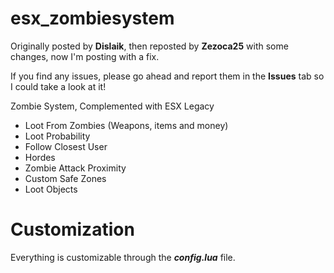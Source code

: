 # esx_zombiesystem
Originally posted by **Dislaik**, then reposted by **Zezoca25** with some changes, now I'm posting with a fix.

If you find any issues, please go ahead and report them in the **Issues** tab so I could take a look at it!

Zombie System, Complemented with ESX Legacy

* Loot From Zombies (Weapons, items and money)
* Loot Probability
* Follow Closest User
* Hordes
* Zombie Attack Proximity
* Custom Safe Zones
* Loot Objects

# Customization
Everything is customizable through the ***config.lua*** file.
